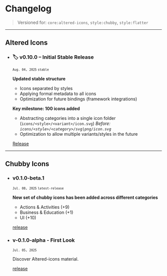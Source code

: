 # Changelog

> Versioned for: `core:altered-icons`, `style:chubby`, `style:flatter`


---

## Altered Icons

+ ### 🏷️ v0.10.0 – Initial Stable Release
	<sub>`Aug. 04, 2025` `stable`</sub>
	
	**Updated stable structure**
	- Icons separated by styles
	- Applying formal metadata to all icons
	- Optimization for future bindings (framework integrations)
	
	**Key milestone: 100 icons added**
	- Abstracting categories into a single icon folder (`icons/<style>/<variant>/icon.svg`)
		*Before: `icons/<style>/<category>/svg|png/icon.svg`*
	- Optimization to allow multiple variants/styles in the future 
	
	[Release](https://github.com/dot-alter/Altered-Icons-Pack/releases/tag/altered-icons-v0.10.0)


---

## Chubby Icons

- ### v0.1.0-beta.1
	<sub>`Jul. 08, 2025` `latest-release`</sub>
	
	**New set of chubby icons has been added across different categories**
	- Actions & Activities (+9)
	- Business & Education (+1)
	- UI (+10)
	
	[release](https://github.com/dot-alter/Altered-Icons-Pack/releases/tag/chubby-v0.1.0-beta.1)



- ### v-0.1.0-alpha - First Look
	<sub>`Jul. 05, 2025`</sub>
	
	Discover Altered-icons material.
	
	[release](https://github.com/dot-alter/Altered-Icons-Pack/releases/tag/v-a.0.0)